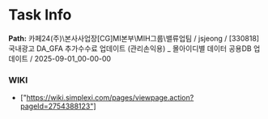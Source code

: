 # Task Info

**Path:** 카페24(주)\본사사업장\[CG]MI본부\MIH그룹\밸류업팀 / jsjeong / [330818] 국내광고 DA_GFA 추가수수료 업데이트 (관리손익용) _ 몰아이디별 데이터 공용DB 업데이트 / 2025-09-01_00-00-00

### WIKI
- ["https://wiki.simplexi.com/pages/viewpage.action?pageId=2754388123"]

